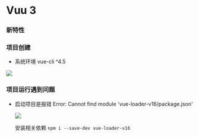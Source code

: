 # Vuu 3 
### 新特性
### 项目创建
* 系统环境 vue-cli ^4.5 
<img src="https://persongitbook.oss-cn-beijing.aliyuncs.com/create-app.png">  

### 项目运行遇到问题  

* 启动项目是报错 Error: Cannot find module 'vue-loader-v16/package.json'  

  <img src="https://persongitbook.oss-cn-beijing.aliyuncs.com/create-question.png">  
  
  安装相关依赖
  ``` npm i --save-dev vue-loader-v16 ```